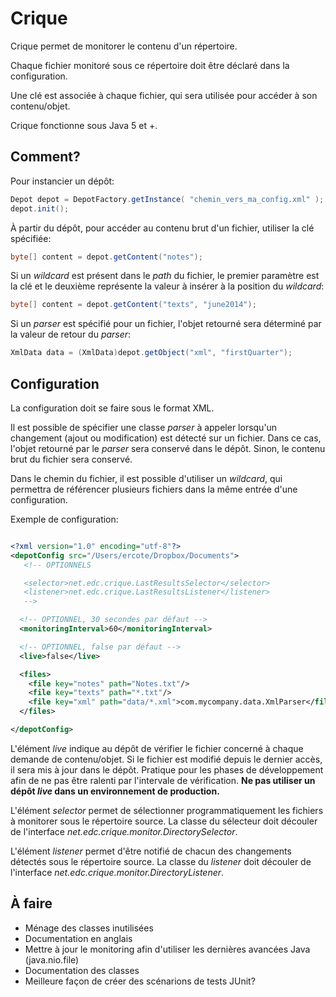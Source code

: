 # Crique

Crique permet de monitorer le contenu d'un répertoire.

Chaque fichier monitoré sous ce répertoire doit être déclaré dans la configuration.

Une clé est associée à chaque fichier, qui sera utilisée pour accéder à son contenu/objet.

Crique fonctionne sous Java 5 et +.


## Comment?

Pour instancier un dépôt:

``` java
Depot depot = DepotFactory.getInstance( "chemin_vers_ma_config.xml" );
depot.init();
```

À partir du dépôt, pour accéder au contenu brut d'un fichier, utiliser la clé spécifiée:
``` java
byte[] content = depot.getContent("notes");
```

Si un _wildcard_ est présent dans le _path_ du fichier, le premier paramètre est la clé et le deuxième représente la valeur à insérer à la position du _wildcard_:
``` java
byte[] content = depot.getContent("texts", "june2014");
```

Si un _parser_ est spécifié pour un fichier, l'objet retourné sera déterminé par la valeur de retour du _parser_:
``` java
XmlData data = (XmlData)depot.getObject("xml", "firstQuarter");
```


## Configuration

La configuration doit se faire sous le format XML.

Il est possible de spécifier une classe _parser_ à appeler lorsqu'un changement (ajout ou modification) est détecté sur un fichier. Dans ce cas, l'objet retourné par le _parser_ sera conservé dans le dépôt. Sinon, le contenu brut du fichier sera conservé.

Dans le chemin du fichier, il est possible d'utiliser un _wildcard_, qui permettra de référencer plusieurs fichiers dans la même entrée d'une configuration.

Exemple de configuration:
``` xml

<?xml version="1.0" encoding="utf-8"?>
<depotConfig src="/Users/ercote/Dropbox/Documents">
   <!-- OPTIONNELS

   <selector>net.edc.crique.LastResultsSelector</selector>
   <listener>net.edc.crique.LastResultsListener</listener>
   -->

  <!-- OPTIONNEL, 30 secondes par défaut -->
  <monitoringInterval>60</monitoringInterval>

  <!-- OPTIONNEL, false par défaut -->
  <live>false</live>

  <files>
    <file key="notes" path="Notes.txt"/>
    <file key="texts" path="*.txt"/>
    <file key="xml" path="data/*.xml">com.mycompany.data.XmlParser</file>
  </files>

</depotConfig>

```

L'élément _live_ indique au dépôt de vérifier le fichier concerné à chaque demande de contenu/objet. Si le fichier est modifié depuis le dernier accès, il sera mis à jour dans le dépôt. Pratique pour les phases de développement afin de ne pas être ralenti par l'intervale de vérification.
**Ne pas utiliser un dépôt _live_ dans un environnement de production.**

L'élément _selector_ permet de sélectionner programmatiquement les fichiers à monitorer sous le répertoire source. La classe du sélecteur doit découler de l'interface _net.edc.crique.monitor.DirectorySelector_.

L'élément _listener_ permet d'être notifié de chacun des changements détectés sous le répertoire source.
La classe du _listener_ doit découler de l'interface _net.edc.crique.monitor.DirectoryListener_.

## À faire

* Ménage des classes inutilisées
* Documentation en anglais
* Mettre à jour le monitoring afin d'utiliser les dernières avancées Java (java.nio.file)
* Documentation des classes
* Meilleure façon de créer des scénarions de tests JUnit?
